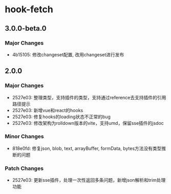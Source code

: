 # hook-fetch

## 3.0.0-beta.0

### Major Changes

- 4b15105: 修改changeset配置, 改用changeset进行发布

## 2.0.0

### Major Changes

- 2527e03: 整理类型，支持插件的类型，支持通过reference去支持插件的引用路径提示
- 2527e03: 新增vue和react的hooks
- 2527e03: 修复hooks的loading状态不正常的bug
- 2527e03: 修改架构为rolldown版本的vite，支持umd，保留sse插件的jsdoc

### Minor Changes

- 818e0fd: 修复json, blob, text, arrayBuffer, formData, bytes方法没有类型推断的问题

### Patch Changes

- 2527e03: 更新sse插件，处理一次性返回多条问题，新增json解析和trim处理功能
